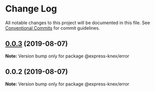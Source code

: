 # Change Log

All notable changes to this project will be documented in this file.
See [Conventional Commits](https://conventionalcommits.org) for commit guidelines.

## [0.0.3](https://github.com/express-knex/express-knex/tree/master/packages/error/compare/@express-knex/error@0.0.2...@express-knex/error@0.0.3) (2019-08-07)

**Note:** Version bump only for package @express-knex/error





## 0.0.2 (2019-08-07)

**Note:** Version bump only for package @express-knex/error
